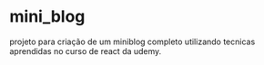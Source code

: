# mini_blog
projeto para criação de um miniblog completo utilizando tecnicas aprendidas no curso de react da udemy.
